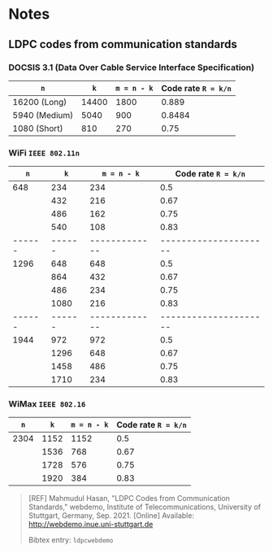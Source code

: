 # Notes

## LDPC codes from communication standards

### DOCSIS 3.1 (Data Over Cable Service Interface Specification)

| `n`           | `k`   | `m = n - k` | Code rate `R = k/n` |
|---------------|-------|-------------|---------------------|
| 16200 (Long)  | 14400 | 1800        | 0.889               |
| 5940 (Medium) | 5040  | 900         | 0.8484              |
| 1080 (Short)  | 810   | 270         | 0.75                |

### WiFi `IEEE 802.11n`

| `n`  | `k`  | `m = n - k` | Code rate `R = k/n` |
|------|------|-------------|---------------------|
| 648  | 234  | 234         | 0.5                 |
|      | 432  | 216         | 0.67                |
|      | 486  | 162         | 0.75                |
|      | 540  | 108         | 0.83                |
|------|------|-------------|---------------------|
| 1296 | 648  | 648         | 0.5                 |
|      | 864  | 432         | 0.67                |
|      | 486  | 234         | 0.75                |
|      | 1080 | 216         | 0.83                |
|------|------|-------------|---------------------|
| 1944 | 972  | 972         | 0.5                 |
|      | 1296 | 648         | 0.67                |
|      | 1458 | 486         | 0.75                |
|      | 1710 | 234         | 0.83                |

### WiMax `IEEE 802.16`

| `n`  | `k`  | `m = n - k` | Code rate `R = k/n` |
|------|------|-------------|---------------------|
| 2304 | 1152 | 1152        | 0.5                 |
|      | 1536 | 768         | 0.67                |
|      | 1728 | 576         | 0.75                |
|      | 1920 | 384         | 0.83                |

> [REF] Mahmudul Hasan, "LDPC Codes from Communication Standards," webdemo,
> Institute of Telecommunications, University of Stuttgart, Germany, Sep. 2021.
> [Online] Available: http://webdemo.inue.uni-stuttgart.de
>
> Bibtex entry: `ldpcwebdemo`
